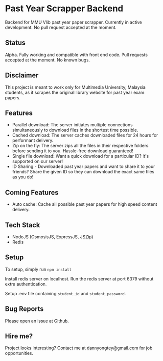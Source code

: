 # Past Year Scrapper Backend

Backend for MMU Vlib past year paper scrapper. Currently in active development. No pull request accepted at the moment.

## Status

Alpha. Fully working and compatible with front end code. Pull requests accepted at the moment. No known bugs.

## Disclaimer

This project is meant to work only for Multimedia University, Malaysia students, as it scrapes the original library website for past year exam papers.

## Features

- Parallel download: The server initiates multiple connections simultaneously to download files in the shortest time possible.
- Cached download: The server caches downloaded files for 24 hours for performant delivery.
- Zip on the fly: The server zips all the files in their respective folders before sending it to you. Hassle-free download guaranteed!
- Single file download: Want a quick download for a particular ID? It's supported on our server!
- ID Sharing - Downloaded past year papers and want to share it to your friends? Share the given ID so they can download the exact same files as you do!

## Coming Features

- Auto cache: Cache all possible past year papers for high speed content delivery.

## Tech Stack

- NodeJS (OsmosisJS, ExpressJS, JSZip)
- Redis

## Setup

To setup, simply run
`npm install`

Install redis server on localhost. Run the redis server at port 6379 without extra authentication.

Setup .env file containing `student_id` and `student_password`.

## Bug Reports

Please open an issue at Github.

## Hire me?

Project looks interesting? Contact me at dannyongtey@gmail.com for job opportunities.
